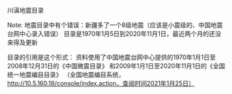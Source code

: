 

川滇地震目录


Note:
地震目录中有个错误：新疆多了一个8级地震（应该是小震级的、中国地震台网中心录入错误）
目录是1970年1月5日到2020年11月1日，最近两个月的还没来得及更新

目录的引用是这个形式：
资料使用了中国地震台网中心提供的1970年1月1日至2008年12月31日的《中国微震目录》
和2009年1月1日至2020年11月1日的《全国统一地震编目目录》
（全国地震编目系统，http://10.5.160.18/console/index.action，查阅时间2021年1月25日）

